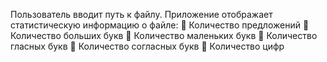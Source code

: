 Пользователь вводит путь к файлу. Приложение отображает статистическую информацию о файле:
 Количество предложений
 Количество больших букв
 Количество маленьких букв
 Количество гласных букв
 Количество согласных букв
 Количество цифр
